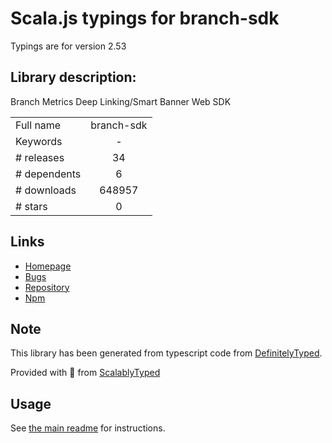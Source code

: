 
# Scala.js typings for branch-sdk

Typings are for version 2.53

## Library description:
Branch Metrics Deep Linking/Smart Banner Web SDK

|                    |                 |
| ------------------ | :-------------: |
| Full name          | branch-sdk |
| Keywords           | - |
| # releases         | 34 |
| # dependents       | 6 |
| # downloads        | 648957 |
| # stars            | 0 |

## Links
- [Homepage](https://help.branch.io/developers-hub/docs/web-sdk-overview)
- [Bugs](https://github.com/BranchMetrics/web-branch-deep-linking-attribution/issues)
- [Repository](https://github.com/BranchMetrics/web-branch-deep-linking-attribution)
- [Npm](https://www.npmjs.com/package/branch-sdk)
    


## Note
This library has been generated from typescript code from [DefinitelyTyped](https://definitelytyped.org).

Provided with :purple_heart: from [ScalablyTyped](https://github.com/oyvindberg/ScalablyTyped)

## Usage
See [the main readme](../../readme.md) for instructions.


